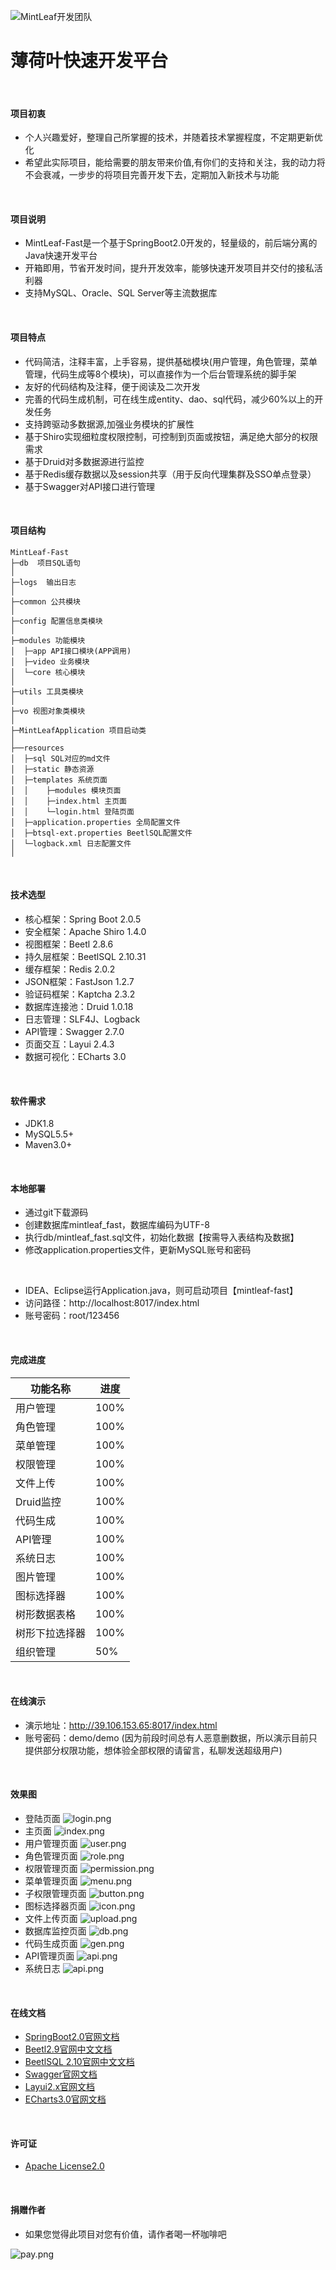 ![MintLeaf开发团队](http://39.106.153.65:8017/images/logo.png "MintLeaf开发团队")
# 薄荷叶快速开发平台

<br>

#### 项目初衷
- 个人兴趣爱好，整理自己所掌握的技术，并随着技术掌握程度，不定期更新优化
- 希望此实际项目，能给需要的朋友带来价值,有你们的支持和关注，我的动力将不会衰减，一步步的将项目完善开发下去，定期加入新技术与功能

<br>

#### 项目说明
- MintLeaf-Fast是一个基于SpringBoot2.0开发的，轻量级的，前后端分离的Java快速开发平台
- 开箱即用，节省开发时间，提升开发效率，能够快速开发项目并交付的接私活利器
- 支持MySQL、Oracle、SQL Server等主流数据库

<br>

#### 项目特点
- 代码简洁，注释丰富，上手容易，提供基础模块(用户管理，角色管理，菜单管理，代码生成等8个模块)，可以直接作为一个后台管理系统的脚手架
- 友好的代码结构及注释，便于阅读及二次开发
- 完善的代码生成机制，可在线生成entity、dao、sql代码，减少60%以上的开发任务
- 支持跨驱动多数据源,加强业务模块的扩展性
- 基于Shiro实现细粒度权限控制，可控制到页面或按钮，满足绝大部分的权限需求
- 基于Druid对多数据源进行监控
- 基于Redis缓存数据以及session共享（用于反向代理集群及SSO单点登录）
- 基于Swagger对API接口进行管理

<br> 

#### 项目结构
```
MintLeaf-Fast
├─db  项目SQL语句
│
├─logs  输出日志
│
├─common 公共模块
│ 
├─config 配置信息类模块
│ 
├─modules 功能模块
│  ├─app API接口模块(APP调用)
│  ├─video 业务模块
│  └─core 核心模块
│ 
├─utils 工具类模块
│ 
├─vo 视图对象类模块
│ 
├─MintLeafApplication 项目启动类
│  
├──resources 
│  ├─sql SQL对应的md文件
│  ├─static 静态资源
│  ├─templates 系统页面
│  │    ├─modules 模块页面
│  │    ├─index.html 主页面
│  │    └─login.html 登陆页面
│  ├─application.properties 全局配置文件
│  ├─btsql-ext.properties BeetlSQL配置文件
│  └─logback.xml 日志配置文件
│

```

<br> 

#### 技术选型
- 核心框架：Spring Boot 2.0.5
- 安全框架：Apache Shiro 1.4.0
- 视图框架：Beetl 2.8.6
- 持久层框架：BeetlSQL 2.10.31
- 缓存框架：Redis 2.0.2
- JSON框架：FastJson 1.2.7
- 验证码框架：Kaptcha 2.3.2
- 数据库连接池：Druid 1.0.18
- 日志管理：SLF4J、Logback
- API管理：Swagger 2.7.0
- 页面交互：Layui 2.4.3
- 数据可视化：ECharts 3.0

<br> 

#### 软件需求
- JDK1.8
- MySQL5.5+
- Maven3.0+

<br>

#### 本地部署
- 通过git下载源码
- 创建数据库mintleaf_fast，数据库编码为UTF-8
- 执行db/mintleaf_fast.sql文件，初始化数据【按需导入表结构及数据】
- 修改application.properties文件，更新MySQL账号和密码
<br>

- IDEA、Eclipse运行Application.java，则可启动项目【mintleaf-fast】
- 访问路径：http://localhost:8017/index.html
- 账号密码：root/123456

<br>

#### 完成进度
功能名称 | 进度
----|----
用户管理 | 100%
角色管理 | 100%
菜单管理 | 100%
权限管理 | 100%
文件上传 | 100%
Druid监控 | 100%
代码生成 | 100%
API管理 | 100%
系统日志 | 100%
图片管理 | 100%
图标选择器 | 100%
树形数据表格 | 100%
树形下拉选择器 | 100%
组织管理 | 50%

<br>

#### 在线演示
- 演示地址：http://39.106.153.65:8017/index.html
- 账号密码：demo/demo
(因为前段时间总有人恶意删数据，所以演示目前只提供部分权限功能，想体验全部权限的请留言，私聊发送超级用户)

<br>

#### 效果图
- 登陆页面
![login.png](http://39.106.153.65:8088/demo/login.png "登陆页面")
- 主页面
![index.png](http://39.106.153.65:8088/demo/index.png "主页面")
- 用户管理页面
![user.png](http://39.106.153.65:8088/demo/user.png "用户管理页面")
- 角色管理页面
![role.png](http://39.106.153.65:8088/demo/role.png "角色管理页面")
- 权限管理页面
![permission.png](http://39.106.153.65:8088/demo/permission.png "权限管理页面")
- 菜单管理页面
![menu.png](http://39.106.153.65:8088/demo/menu.png "菜单管理页面")
- 子权限管理页面
![button.png](http://39.106.153.65:8088/demo/button.png "子权限管理页面")
- 图标选择器页面
![icon.png](http://39.106.153.65:8088/demo/icon.png "图标选择器页面")
- 文件上传页面
![upload.png](http://39.106.153.65:8088/demo/upload.png "文件上传页面")
- 数据库监控页面
![db.png](http://39.106.153.65:8088/demo/db.png "数据库监控页面")
- 代码生成页面
![gen.png](http://39.106.153.65:8088/demo/gen.png "代码生成页面")
- API管理页面
![api.png](http://39.106.153.65:8088/demo/api.png "API管理页面")
- 系统日志
![api.png](http://39.106.153.65:8088/demo/logger.png "API管理页面")

<br>

#### 在线文档
- [SpringBoot2.0官网文档](https://spring.io/projects/spring-boot "spring-boot2.0官网文档")
- [Beetl2.9官网中文文档](http://ibeetl.com/guide/#beetl "Beetl2.9官网中文文档")
- [BeetlSQL 2.10官网中文文档](http://ibeetl.com/guide/#beetlsql "BeetlSQL 2.10官网中文文档")
- [Swagger官网文档](https://swagger.io/irc/ "Swagger官网文档")
- [Layui2.x官网文档](https://www.layui.com/doc/ "Layui2.x官网文档")
- [ECharts3.0官网文档](http://echarts.baidu.com/api.html#echarts "ECharts3.0官网文档")

<br>

#### 许可证
- [Apache License2.0](LICENSE "Apache License2.0")

<br>

#### 捐赠作者
- 如果您觉得此项目对您有价值，请作者喝一杯咖啡吧

![pay.png](http://39.106.153.65:8017/images/demo/pay.png "支付")
